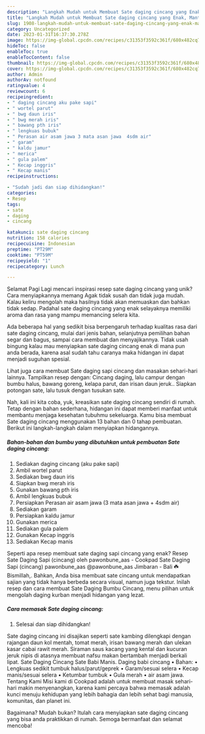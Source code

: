 ```yaml
---
description: "Langkah Mudah untuk Membuat Sate daging cincang yang Enak, Mantap"
title: "Langkah Mudah untuk Membuat Sate daging cincang yang Enak, Mantap"
slug: 1908-langkah-mudah-untuk-membuat-sate-daging-cincang-yang-enak-mantap
category: Uncategorized
date: 2023-01-31T16:37:30.278Z
image: https://img-global.cpcdn.com/recipes/c31353f3592c361f/680x482cq70/sate-daging-cincang-foto-resep-utama.jpg
hideToc: false
enableToc: true
enableTocContent: false
thumbnail: https://img-global.cpcdn.com/recipes/c31353f3592c361f/680x482cq70/sate-daging-cincang-foto-resep-utama.jpg
cover: https://img-global.cpcdn.com/recipes/c31353f3592c361f/680x482cq70/sate-daging-cincang-foto-resep-utama.jpg
author: Admin
authorAv: notfound
ratingvalue: 4
reviewcount: 6
recipeingredient:
- " daging cincang aku pake sapi"
- " wortel parut"
- " bwg daun iris"
- " bwg merah iris"
- " bawang pth iris"
- " lengkuas bubuk"
- " Perasan air asam jawa 3 mata asan jawa  4sdm air"
- " garam"
- " kaldu jamur"
- " merica"
- " gula palem"
- " Kecap inggris"
- " Kecap manis"
recipeinstructions:

- "Sudah jadi dan siap dihidangkan!"
categories:
- Resep
tags:
- sate
- daging
- cincang

katakunci: sate daging cincang 
nutrition: 158 calories
recipecuisine: Indonesian
preptime: "PT29M"
cooktime: "PT59M"
recipeyield: "1"
recipecategory: Lunch

---
```



Selamat Pagi Lagi mencari inspirasi resep sate daging cincang yang unik? Cara menyiapkannya memang Agak tidak susah dan tidak juga mudah. Kalau keliru mengolah maka hasilnya tidak akan memuaskan dan bahkan tidak sedap. Padahal sate daging cincang yang enak selayaknya memiliki aroma dan rasa yang mampu memancing selera kita.


Ada beberapa hal yang sedikit bisa berpengaruh terhadap kualitas rasa dari sate daging cincang, mulai dari jenis bahan, selanjutnya pemilihan bahan segar dan bagus, sampai cara membuat dan menyajikannya. Tidak usah bingung kalau mau menyiapkan sate daging cincang enak di mana pun anda berada, karena asal sudah tahu caranya maka hidangan ini dapat menjadi suguhan spesial.

Lihat juga cara membuat Sate daging sapi cincang dan masakan sehari-hari lainnya. Tampilkan resep dengan: Cincang daging, lalu campur dengan bumbu halus, bawang goreng, kelapa parut, dan irisan daun jeruk.. Siapkan potongan sate, lalu tusuk dengan tusukan sate.


Nah, kali ini kita coba, yuk, kreasikan sate daging cincang sendiri di rumah. Tetap dengan bahan sederhana, hidangan ini dapat memberi manfaat untuk membantu menjaga kesehatan tubuhmu sekeluarga. Kamu bisa membuat Sate daging cincang menggunakan 13 bahan dan 0 tahap pembuatan. Berikut ini langkah-langkah dalam menyiapkan hidangannya.

<!--inarticleads1-->

##### Bahan-bahan dan bumbu yang dibutuhkan untuk pembuatan Sate daging cincang:

1. Sediakan  daging cincang (aku pake sapi)
1. Ambil  wortel parut
1. Sediakan  bwg daun iris
1. Siapkan  bwg merah iris
1. Gunakan  bawang pth iris
1. Ambil  lengkuas bubuk
1. Persiapkan  Perasan air asam jawa (3 mata asan jawa + 4sdm air)
1. Sediakan  garam
1. Persiapkan  kaldu jamur
1. Gunakan  merica
1. Sediakan  gula palem
1. Gunakan  Kecap inggris
1. Sediakan  Kecap manis


Seperti apa resep membuat sate daging sapi cincang yang enak? Resep Sate Daging Sapi (cincang) oleh pawonbune_aas - Cookpad Sate Daging Sapi (cincang) pawonbune_aas @pawonbune_aas Jimbaran - Bali ☘️ Bismillah,. Bahkan, Anda bisa membuat sate cincang untuk mendapatkan sajian yang tidak hanya berbeda secara visual, namun juga tekstur. Inilah resep dan cara membuat Sate Daging Bumbu Cincang, menu pilihan untuk mengolah daging kurban menjadi hidangan yang lezat. 

<!--inarticleads2-->

##### Cara memasak Sate daging cincang:


1. Selesai dan siap dihidangkan!

Sate daging cincang ini disajikan seperti sate kambing dilengkapi dengan rajangan daun kol mentah, tomat merah, irisan bawang merah dan ulekan kasar cabai rawit merah. Siraman saus kacang yang kental dan kucuran jeruk nipis di atasnya membuat nafsu makan bertambah menjadi berkali lipat. Sate Daging Cincang Sate Babi Manis. Daging babi cincang • Bahan: • Lengkuas sedikit tumbuk halus/parut/geprek • Garam/sesuai selera • Kecap manis/sesuai selera • Ketumbar tumbuk • Gula merah • air asam jawa. Tentang Kami Misi kami di Cookpad adalah untuk membuat masak sehari-hari makin menyenangkan, karena kami percaya bahwa memasak adalah kunci menuju kehidupan yang lebih bahagia dan lebih sehat bagi manusia, komunitas, dan planet ini. 

Bagaimana? Mudah bukan? Itulah cara menyiapkan sate daging cincang yang bisa anda praktikkan di rumah. Semoga bermanfaat dan selamat mencoba!
